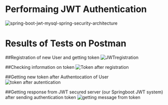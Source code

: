 # Performaing JWT Authentication


![spring-boot-jwt-mysql-spring-security-architecture](https://github.com/user-attachments/assets/6958229b-8b6f-4ecf-98ec-684acd3bea54)

# Results of Tests on Postman
##Registration of new User and getting token
![JWTregistration](https://github.com/user-attachments/assets/d9314cba-b920-4737-ada2-589252f80e2a)

##Checking information on token
![Token after registration](https://github.com/user-attachments/assets/959508bc-c0c0-421f-b262-9d9fdebcc32a)

##Getting new token after Authentocation of User
![token after autentication](https://github.com/user-attachments/assets/9931c990-b4bc-4d5f-b409-903ad0d6cf54)

##Getting response from JWT secured server (our Springboot JWT system) after sending authentication token
![getting message from token](https://github.com/user-attachments/assets/c6eff7e3-3433-4607-b383-2977e23dbbd3)





